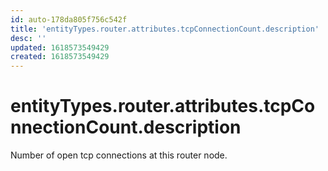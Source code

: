 ```yaml
---
id: auto-178da805f756c542f
title: 'entityTypes.router.attributes.tcpConnectionCount.description'
desc: ''
updated: 1618573549429
created: 1618573549429
---
```

# entityTypes.router.attributes.tcpConnectionCount.description

Number of open tcp connections at this router node.